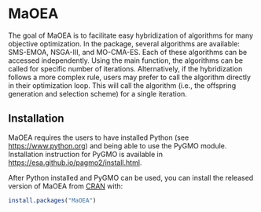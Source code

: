 # MaOEA

<!-- badges: start -->
<!-- badges: end -->

The goal of MaOEA is to facilitate easy hybridization of algorithms for many objective optimization. In the package, several algorithms are available: SMS-EMOA, NSGA-III, and MO-CMA-ES. Each of these algorithms can be accessed independently. Using the main function, the algorithms can be called for specific number of iterations. Alternatively, if the hybridization follows a more complex rule, users may prefer to call the algorithm directly in their optimization loop. This will call the algorithm (i.e., the offspring generation and selection scheme) for a single iteration.

## Installation

MaOEA requires the users to have installed Python (see https://www.python.org) and being able to use the PyGMO module. Installation instruction for PyGMO is available in https://esa.github.io/pagmo2/install.html.

After Python installed and PyGMO can be used, you can install the released version of MaOEA from [CRAN](https://CRAN.R-project.org) with:

``` r
install.packages("MaOEA")
```

